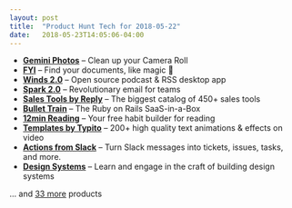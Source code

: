 ```yaml
---
layout: post
title:  "Product Hunt Tech for 2018-05-22"
date:   2018-05-23T14:05:06-04:00
---
```


* **[Gemini Photos](https://www.producthunt.com/posts/gemini-photos?utm_campaign=producthunt-api&utm_medium=api&utm_source=Application%3A+Daily+Digest+RSS+%28ID%3A+3202%29)** – Clean up your Camera Roll
* **[FYI](https://www.producthunt.com/posts/fyi?utm_campaign=producthunt-api&utm_medium=api&utm_source=Application%3A+Daily+Digest+RSS+%28ID%3A+3202%29)** – Find your documents, like magic 🔮
* **[Winds 2.0](https://www.producthunt.com/posts/winds-2-0?utm_campaign=producthunt-api&utm_medium=api&utm_source=Application%3A+Daily+Digest+RSS+%28ID%3A+3202%29)** – Open source podcast & RSS desktop app
* **[Spark 2.0](https://www.producthunt.com/posts/spark-2-0?utm_campaign=producthunt-api&utm_medium=api&utm_source=Application%3A+Daily+Digest+RSS+%28ID%3A+3202%29)** – Revolutionary email for teams
* **[Sales Tools by Reply](https://www.producthunt.com/posts/sales-tools-by-reply?utm_campaign=producthunt-api&utm_medium=api&utm_source=Application%3A+Daily+Digest+RSS+%28ID%3A+3202%29)** – The biggest catalog of 450+ sales tools
* **[Bullet Train](https://www.producthunt.com/posts/bullet-train?utm_campaign=producthunt-api&utm_medium=api&utm_source=Application%3A+Daily+Digest+RSS+%28ID%3A+3202%29)** – The Ruby on Rails SaaS-in-a-Box
* **[12min Reading](https://www.producthunt.com/posts/12min-reading?utm_campaign=producthunt-api&utm_medium=api&utm_source=Application%3A+Daily+Digest+RSS+%28ID%3A+3202%29)** – Your free habit builder for reading
* **[Templates by Typito](https://www.producthunt.com/posts/templates-by-typito?utm_campaign=producthunt-api&utm_medium=api&utm_source=Application%3A+Daily+Digest+RSS+%28ID%3A+3202%29)** – 200+ high quality text animations & effects on video
* **[Actions from Slack](https://www.producthunt.com/posts/actions-from-slack?utm_campaign=producthunt-api&utm_medium=api&utm_source=Application%3A+Daily+Digest+RSS+%28ID%3A+3202%29)** – Turn Slack messages into tickets, issues, tasks, and more.
* **[Design Systems](https://www.producthunt.com/posts/design-systems-2?utm_campaign=producthunt-api&utm_medium=api&utm_source=Application%3A+Daily+Digest+RSS+%28ID%3A+3202%29)** – Learn and engage in the craft of building design systems

… and [33 more](https://www.producthunt.com/tech) products